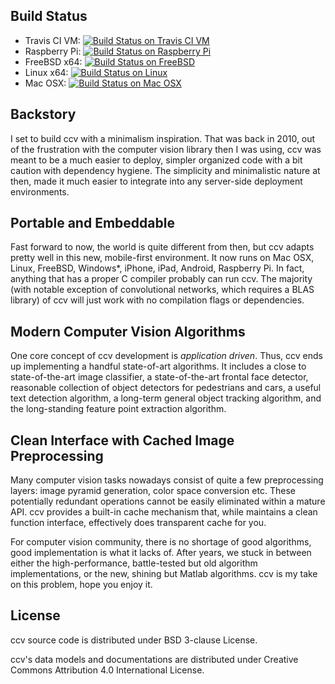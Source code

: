 Build Status
------------

 * Travis CI VM: [![Build Status on Travis CI VM](https://travis-ci.org/liuliu/ccv.png?branch=unstable)](https://travis-ci.org/liuliu/ccv)
 * Raspberry Pi: [![Build Status on Raspberry Pi](http://ci.libccv.org/png?builder=arm-runtests)](http://ci.libccv.org/builders/arm-runtests)
 * FreeBSD x64: [![Build Status on FreeBSD](http://ci.libccv.org/png?builder=freebsd-x64-runtests)](http://ci.libccv.org/builders/freebsd-x64-runtests)
 * Linux x64: [![Build Status on Linux](http://ci.libccv.org/png?builder=linux-x64-runtests)](http://ci.libccv.org/builders/linux-x64-runtests)
 * Mac OSX: [![Build Status on Mac OSX](http://ci.libccv.org/png?builder=macosx-runtests)](http://ci.libccv.org/builders/macosx-runtests)

Backstory
---------

I set to build ccv with a minimalism inspiration. That was back in 2010, out
of the frustration with the computer vision library then I was using, ccv
was meant to be a much easier to deploy, simpler organized code with a bit
caution with dependency hygiene. The simplicity and minimalistic nature at
then, made it much easier to integrate into any server-side deployment
environments.

Portable and Embeddable
-----------------------

Fast forward to now, the world is quite different from then, but ccv adapts
pretty well in this new, mobile-first environment. It now runs on Mac OSX,
Linux, FreeBSD, Windows\*, iPhone, iPad, Android, Raspberry Pi. In fact,
anything that has a proper C compiler probably can run ccv. The majority
(with notable exception of convolutional networks, which requires a BLAS
library) of ccv will just work with no compilation flags or dependencies.

Modern Computer Vision Algorithms
---------------------------------

One core concept of ccv development is *application driven*. Thus, ccv ends
up implementing a handful state-of-art algorithms. It includes a close to
state-of-the-art image classifier, a state-of-the-art frontal face detector,
reasonable collection of object detectors for pedestrians and cars, a useful
text detection algorithm, a long-term general object tracking algorithm,
and the long-standing feature point extraction algorithm.

Clean Interface with Cached Image Preprocessing
-----------------------------------------------

Many computer vision tasks nowadays consist of quite a few preprocessing
layers: image pyramid generation, color space conversion etc. These potentially
redundant operations cannot be easily eliminated within a mature API. ccv
provides a built-in cache mechanism that, while maintains a clean function
interface, effectively does transparent cache for you.

For computer vision community, there is no shortage of good algorithms, good
implementation is what it lacks of. After years, we stuck in between either the
high-performance, battle-tested but old algorithm implementations, or the new,
shining but Matlab algorithms. ccv is my take on this problem, hope you enjoy
it.

License
-------

ccv source code is distributed under BSD 3-clause License.

ccv's data models and documentations are distributed under Creative Commons Attribution 4.0 International License.
